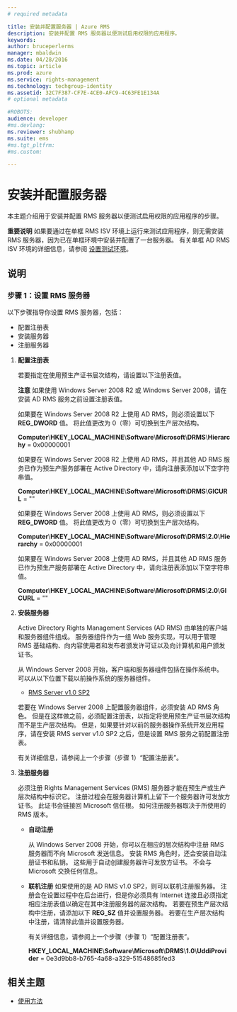 ```yaml
---
# required metadata

title: 安装并配置服务器 | Azure RMS
description: 安装并配置 RMS 服务器以便测试启用权限的应用程序。
keywords:
author: bruceperlerms
manager: mbaldwin
ms.date: 04/28/2016
ms.topic: article
ms.prod: azure
ms.service: rights-management
ms.technology: techgroup-identity
ms.assetid: 32C7F387-CF7E-4CE0-AFC9-4C63FE1E134A
# optional metadata

#ROBOTS:
audience: developer
#ms.devlang:
ms.reviewer: shubhamp
ms.suite: ems
#ms.tgt_pltfrm:
#ms.custom:

---
```


# 安装并配置服务器

本主题介绍用于安装并配置 RMS 服务器以便测试启用权限的应用程序的步骤。

**重要说明**  如果要通过在单框 RMS ISV 环境上运行来测试应用程序，则无需安装 RMS 服务器，因为已在单框环境中安装并配置了一台服务器。
有关单框 AD RMS ISV 环境的详细信息，请参阅 [设置测试环境](how-to-set-up-your-test-environment.md)。

 

## 说明

### 步骤 1：设置 RMS 服务器

以下步骤指导你设置 RMS 服务器，包括：

-   配置注册表
-   安装服务器
-   注册服务器

1.  **配置注册表**

    若要指定在使用预生产证书层次结构，请设置以下注册表值。

    **注意**  如果使用 Windows Server 2008 R2 或 Windows Server 2008，请在安装 AD RMS 服务之前设置注册表值。

    如果要在 Windows Server 2008 R2 上使用 AD RMS，则必须设置以下 **REG\_DWORD** 值。 将此值更改为 0（零）可切换到生产层次结构。

    **Computer**\\**HKEY\_LOCAL\_MACHINE**\\**Software**\\**Microsoft**\\**DRMS**\\**Hierarchy** = 0x00000001

    如果要在 Windows Server 2008 R2 上使用 AD RMS，并且其他 AD RMS 服务已作为预生产服务部署在 Active Directory 中，请向注册表添加以下空字符串值。

    **Computer**\\**HKEY\_LOCAL\_MACHINE**\\**Software**\\**Microsoft**\\**DRMS**\\**GICURL** = ""

    如果要在 Windows Server 2008 上使用 AD RMS，则必须设置以下 **REG\_DWORD** 值。 将此值更改为 0（零）可切换到生产层次结构。

    **Computer**\\**HKEY\_LOCAL\_MACHINE**\\**Software**\\**Microsoft**\\**DRMS**\\**2.0**\\**Hierarchy** = 0x00000001

    如果要在 Windows Server 2008 上使用 AD RMS，并且其他 AD RMS 服务已作为预生产服务部署在 Active Directory 中，请向注册表添加以下空字符串值。

    **Computer**\\**HKEY\_LOCAL\_MACHINE**\\**Software**\\**Microsoft**\\**DRMS**\\**2.0**\\**GICURL** = ""

2.  **安装服务器**

    Active Directory Rights Management Services (AD RMS) 由单独的客户端和服务器组件组成。 服务器组件作为一组 Web 服务实现，可以用于管理 RMS 基础结构、向内容使用者和发布者颁发许可证以及向计算机和用户颁发证书。

    从 Windows Server 2008 开始，客户端和服务器组件包括在操作系统中。 可以从以下位置下载以前操作系统的服务器组件。

    -   [RMS Server v1.0 SP2](http://go.microsoft.com/fwlink/p/?linkid=73722)

    若要在 Windows Server 2008 上配置服务器组件，必须安装 AD RMS 角色。 但是在这样做之前，必须配置注册表，以指定将使用预生产证书层次结构而不是生产层次结构。 但是，如果要针对以前的服务器操作系统开发应用程序，请在安装 RMS server v1.0 SP2 之后，但是设置 RMS 服务之前配置注册表。

    有关详细信息，请参阅上一个步骤（步骤 1）“配置注册表”。

3.  **注册服务器**

    必须注册 Rights Management Services (RMS) 服务器才能在预生产或生产层次结构中标识它。 注册过程会在服务器计算机上留下一个服务器许可发放方证书。 此证书会链接回 Microsoft 信任根。 如何注册服务器取决于所使用的 RMS 版本。

    -   **自动注册**

        从 Windows Server 2008 开始，你可以在相应的层次结构中注册 RMS 服务器而不向 Microsoft 发送信息。 安装 RMS 角色时，还会安装自动注册证书和私钥。 这些用于自动创建服务器许可发放方证书。 不会与 Microsoft 交换任何信息。

    -   **联机注册** 如果使用的是 AD RMS v1.0 SP2，则可以联机注册服务器。 注册会在设置过程中在后台进行，但是你必须具有 Internet 连接且必须指定相应注册表值以确定在其中注册服务器的层次结构。 若要在预生产层次结构中注册，请添加以下 **REG\_SZ** 值并设置服务器。 若要在生产层次结构中注册，请清除此值并设置服务器。

        有关详细信息，请参阅上一个步骤（步骤 1）“配置注册表”。

        **HKEY\_LOCAL\_MACHINE**\\**Software**\\**Microsoft**\\**DRMS**\\**1.0**\\**UddiProvider** = 0e3d9bb8-b765-4a68-a329-51548685fed3

## 相关主题

* [使用方法](how-to-use-msipc.md)
 

 





<!--HONumber=Apr16_HO4-->


